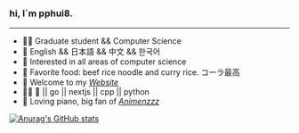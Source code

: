 ### hi, I\`m pphui8.

<hr/>

-   👨‍🎓 Graduate student && Computer Science
-   💬 English && 日本語 && 中文 && 한국어
-   🧐 Interested in all areas of computer science
-   🍚 Favorite food: beef rice noodle and curry rice. コーラ最高
-   🎏 Welcome to my *[Website](https://pphui8.com)*
-   👨‍💻 🦀 || go || nextjs || cpp || python
-   🎹 Loving piano, big fan of *[Animenzzz](https://www.youtube.com/c/Animenzzz)*  

[![Anurag's GitHub stats](https://github-readme-stats.vercel.app/api?username=pphui8&count_private=true&show_icons=true&border_color=39c5bb)](https://github.com/anuraghazra/github-readme-stats)
